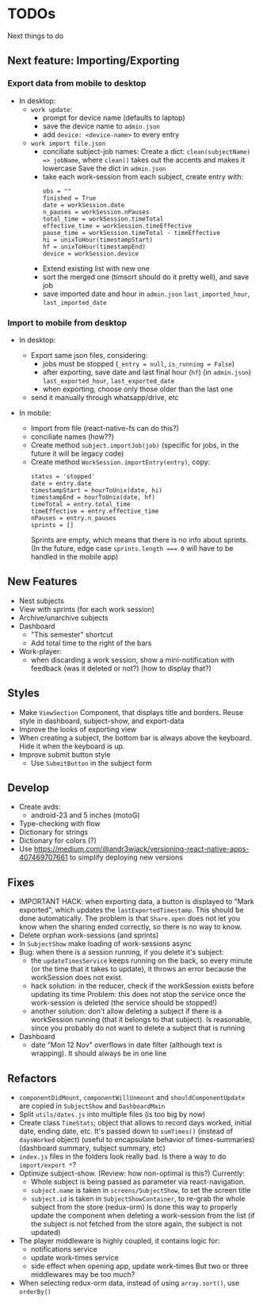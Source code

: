 # TODOs
Next things to do

## Next feature: Importing/Exporting

### Export data from mobile to desktop
* In desktop:
  - `work update`:
    + prompt for device name (defaults to laptop)
    + save the device name to `admin.json`
    + add `device: <device-name>` to every entry
  - `work import file.json`
    + conciliate subject-job names:
      Create a dict: `clean(subjectName) => jobName`,
      where `clean()` takes out the accents and makes it lowercase
      Save the dict in `admin.json`
    + take each work-session from each subject, create entry with:
      ```
      obs = ""
      finished = True
      date = workSession.date
      n_pauses = workSession.nPauses
      total_time = workSession.timeTotal
      effective_time = workSession.timeEffective
      pause_time = workSession.timeTotal - timeEffective
      hi = unixToHour(timestampStart)
      hf = unixToHour(timestampEnd)
      device = workSession.device
      ```
    + Extend existing list with new one
    + sort the merged one (timsort should do it pretty well), and save job
    + save imported date and hour in `admin.json`
      `last_imported_hour`, `last_imported_date`


### Import to mobile from desktop
* In desktop:
  - Export same json files, considering:
    + jobs must be stopped (`_entry = null`, `is_running = False`)
    + after exporting, save date and last final hour (`hf`) (in `admin.json`)
      `last_exported_hour`, `last_exported_date`
    + when exporting, choose only those older than the last one
  - send it manually through whatsapp/drive, etc

* In mobile:
  - Import from file (react-native-fs can do this?)
  - conciliate names (how??)
  - Create method `subject.importJob(job)` (specific for jobs, in the future it will be legacy code)
  - Create method `WorkSession.importEntry(entry)`, copy:
    ```
    status = 'stopped'
    date = entry.date
    timestampStart = hourToUnix(date, hi)
    timestampEnd = hourToUnix(date, hf)
    timeTotal = entry.total_time
    timeEffective = entry.effective_time
    nPauses = entry.n_pauses
    sprints = []
    ```
    Sprints are empty, which means that there is no info about sprints.
    (In the future, edge case `sprints.length === 0` will have to be handled in the mobile app)



## New Features
* Nest subjects
* View with sprints (for each work session)
* Archive/unarchive subjects
* Dashboard
  - "This semester" shortcut
  - Add total time to the right of the bars
* Work-player:
  - when discarding a work session, show a mini-notification with feedback (was it deleted or not?)
  (how to display that?)

## Styles
* Make `ViewSection` Component, that displays title and borders. Reuse style in dashboard, subject-show, and export-data
* Improve the looks of exporting view
* When creating a subject, the bottom bar is always above the keyboard. Hide it when the keyboard is up.
* Improve submit button style
  - Use `SubmitButton` in the subject form

## Develop
* Create avds:
  - android-23 and 5 inches (motoG)
* Type-checking with flow
* Dictionary for strings
* Dictionary for colors (?)
* Use https://medium.com/@andr3wjack/versioning-react-native-apps-407469707661 to simplify deploying new versions

## Fixes
* IMPORTANT HACK: when exporting data, a button is displayed to "Mark exported", which updates the `lastExportedTimestamp`. This should be done automatically. The problem is that `Share.open` does not let you know when the sharing ended correctly, so there is no way to know.
* Delete orphan work-sessions (and sprints)
* In `SubjectShow` make loading of work-sessions async
* Bug: when there is a session running, if you delete it's subject:
  - the `updateTimesService` keeps running on the back, so every minute (or the time that it takes to update), it throws an error because the workSession does not exist.
  - hack solution: in the reducer, check if the workSession exists before updating its time
    Problem: this does not stop the service once the work-session is deleted (the service should be stopped!)
  - another solution: don't allow deleting a subject if there is a workSession running (that it belongs to that subject).
    Is reasonable, since you probably do not want to delete a subject that is running
* Dashboard
  - date "Mon 12 Nov" overflows in date filter (although text is wrapping). It should always be in one line

## Refactors
* `componentDidMount`, `componentWillUnmount` and `shouldComponentUpdate` are copied in `SubjectShow` and `DashboardMain`
* Split `utils/dates.js` into multiple files (is too big by now)
* Create class `TimeStats`; object that allows to record days worked, initial date, ending date, etc. It's passed down to `sumTimes()` (instead of `daysWorked` object) (useful to encapsulate behavior of times-summaries) (dashboard summary, subject summary, etc)
* `index.js` files in the folders look really bad.
  Is there a way to do `import/export *`?
* Optimize subject-show. (Review: how non-optimal is this?)
  Currently:
  - Whole subject is being passed as parameter via react-navigation.
  - `subject.name` is taken in `screens/SubjectShow`, to set the screen title
  - `subject.id` is taken in `SubjectShowContainer`, to re-grab the whole subject from the store (redux-orm)
  Is done this way to properly update the component when deleting a work-session from the list (if the subject is not fetched from the store again, the subject is not updated)
* The player middleware is highly coupled, it contains logic for:
  - notifications service
  - update work-times service
  - side effect when opening app, update work-times
  But two or three middlewares may be too much?
* When selecting redux-orm data, instead of using `array.sort()`, use `orderBy()`
